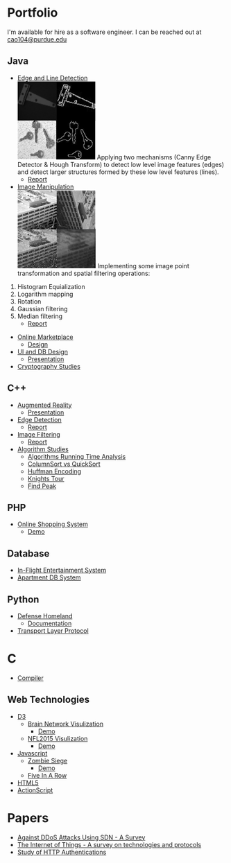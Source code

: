 # Portfolio
I'm available for hire as a software engineer. I can be reached out at cao104@purdue.edu

 
## Java
* [Edge and Line Detection](https://github.com/caozh/Portfolio/tree/master/Java/Edge_and_line_detection) <br />
<a href="https://github.com/caozh/Portfolio/tree/master/Java/Edge_and_line_detection"><img src="Java/Edge_and_line_detection/images/a.png" height="180" ></img></a> Applying two mechanisms (Canny Edge Detector & Hough Transform) to detect low level image features (edges) and detect larger structures formed by these low level features (lines).
	* [Report](https://github.com/caozh/Portfolio/blob/master/Java/Edge_and_line_detection/Report.pdf)
* [Image Manipulation](https://github.com/caozh/Portfolio/tree/master/Java/Image_manipulation) <br />
<a href="https://github.com/caozh/Portfolio/tree/master/Java/Image_manipulation"><img src="Java/Image_manipulation/images/a.png" height="180"></img></a> Implementing some image point transformation and spatial filtering operations:
1. Histogram Equialization
2. Logarithm mapping
3. Rotation
4. Gaussian filtering
5. Median filtering
	* [Report](https://github.com/caozh/Portfolio/blob/master/Java/Image_manipulation/Report.pdf)
* [Online Marketplace](https://github.com/caozh/Portfolio/tree/master/Java/Online_Marketplace)
	* [Design](https://github.com/caozh/Portfolio/blob/master/Java/Online_Marketplace/Diagrams/Authorization_pattern_UML.PNG)
* [UI and DB Design](https://github.com/caozh/Portfolio/tree/master/Java/UI_and_DB_design)
	* [Presentation](https://github.com/caozh/Portfolio/blob/master/Java/UI_and_DB_design/Demo.pdf)
* [Cryptography Studies](https://github.com/caozh/Portfolio/tree/master/Java/Cryptography_studies)

## C++
* [Augmented Reality](https://github.com/caozh/Portfolio/tree/master/Cpp/Augmented_Reality)
	* [Presentation](https://github.com/caozh/Portfolio/blob/master/Cpp/Augmented_Reality/Presentation_Augmented_Reality.pdf)
* [Edge Detection](https://github.com/caozh/Portfolio/tree/master/Cpp/Edge_detection)
	* [Report](http://cs.iupui.edu/~caozh/CSCI_43500/edge_detection/edge_dection.html)
* [Image Filtering](https://github.com/caozh/Portfolio/tree/master/Cpp/Image_filtering)
	* [Report](http://cs.iupui.edu/~caozh/CSCI_43500/filter/filter.html)
* [Algorithm Studies](https://github.com/caozh/Portfolio/tree/master/Cpp/Algorithm_studies)
	* [Algorithms Running Time Analysis](https://github.com/caozh/Portfolio/tree/master/Cpp/Algorithm_studies/Algorithms_running_time_analysis)
	* [ColumnSort vs QuickSort](https://github.com/caozh/Portfolio/tree/master/Cpp/Algorithm_studies/ColumnSort_VS_QuickSort)
	* [Huffman Encoding](https://github.com/caozh/Portfolio/tree/master/Cpp/Algorithm_studies/Huffman_encoding)
	* [Knights Tour](https://github.com/caozh/Portfolio/tree/master/Cpp/Algorithm_studies/Knights_tour)
	* [Find Peak](https://github.com/caozh/Portfolio/tree/master/Cpp/Algorithm_studies/Find_peak)

## PHP
* [Online Shopping System](https://github.com/caozh/Portfolio/tree/master/PHP/Online_shopping_system)
	* [Demo](http://cs.iupui.edu/~caozh/CSCI_45200/project/Fangbing/)	

## Database
* [In-Flight Entertainment System](https://github.com/caozh/Portfolio/tree/master/Database/In-Flight_Entertainment_System)
* [Apartment DB System](https://github.com/caozh/Portfolio/tree/master/Database/Apartment_DB_System)

## Python
* [Defense Homeland](https://github.com/caozh/Portfolio/tree/master/Python/Defense_Homeland)
	* [Documentation](https://github.com/caozh/Portfolio/blob/master/Python/Defense_Homeland/Documentation.pdf)
* [Transport Layer Protocol](https://github.com/caozh/Portfolio/tree/master/Python/Transport_Layer_Protocol)

# C
* [Compiler](https://github.com/caozh/Portfolio/tree/master/C/Compiler)

## Web Technologies
* [D3](https://github.com/caozh/Portfolio/tree/master/Web_technologies/D3)
	* [Brain Network Visulization](https://github.com/caozh/Portfolio/tree/master/Web_technologies/D3/Brain_Network_visulization)
		* [Demo](http://cs.iupui.edu/~caozh/CSCI_55200/Project/Three_AD.html)
	* [NFL2015 Visulization](https://github.com/caozh/Portfolio/tree/master/Web_technologies/D3/NFL2015_visulization)
		* [Demo](http://cs.iupui.edu/~caozh/CSCI_55200/Assignment3/assignment_3.html)
* [Javascript](https://github.com/caozh/Portfolio/tree/master/Web_technologies/Javascript)
	* [Zombie Siege](https://github.com/caozh/Portfolio/tree/master/Web_technologies/Javascript/Zombie_Siege)
		* [Demo](http://cs.iupui.edu/~caozh/CSCI_43700/Project_2/index.html)
	* [Five In A Row](https://github.com/caozh/Portfolio/tree/master/Web_technologies/Javascript/Five_in_a_row)
* [HTML5](https://github.com/caozh/Portfolio/tree/master/Web_technologies/HTML5)
* [ActionScript](https://github.com/caozh/Portfolio/tree/master/Web_technologies/ActionScript)

# Papers
* [Against DDoS Attacks Using SDN - A Survey](https://github.com/caozh/Portfolio/blob/master/Papers/Against_DDoS_Attacks_Using_SDN_A_Survey.pdf)
* [The Internet of Things - A survey on technologies and protocols](https://github.com/caozh/Portfolio/blob/master/Papers/The_Internet_of_Things_A_survey_on_technologies_and_protocols.pdf)
* [Study of HTTP Authentications](https://github.com/caozh/Portfolio/blob/master/Papers/Study_of_HTTP_Authentications.pdf)























